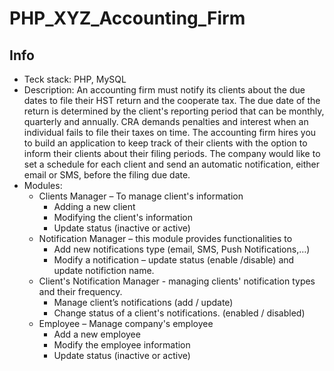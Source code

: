 # PHP_XYZ_Accounting_Firm
## Info
* Teck stack: PHP, MySQL
* Description: An accounting firm must notify its clients about the due dates to file their HST return and the cooperate tax. The due date of the return is determined by the client's reporting period that can be monthly, quarterly and annually. CRA demands penalties and interest when an individual fails to file their taxes on time. The accounting firm hires you to build an application to keep track of their clients with the option to inform
their clients about their filing periods. The company would like to set a schedule for each client and send an automatic notification, either email or SMS, before the filing due date.
* Modules:
  * Clients Manager – To manage client's information
    * Adding a new client
    * Modifying the client's information
    * Update status (inactive or active)
  * Notification Manager – this module provides functionalities to
    * Add new notifications type (email, SMS, Push Notifications,…)
    * Modify a notification – update status (enable /disable) and update notifiction name.
  * Client's Notification Manager - managing clients' notification types and their frequency.
    * Manage client’s notifications (add / update)
    * Change status of a client's notifications. (enabled / disabled)
  * Employee – Manage company's employee
    * Add a new employee
    * Modify the employee information
    * Update status (inactive or active)
